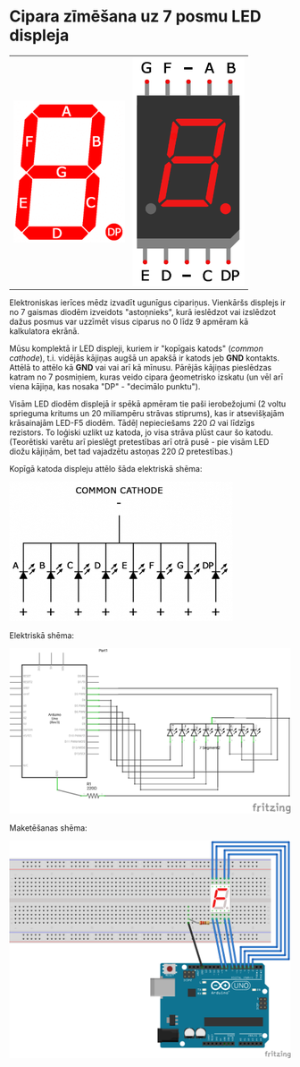 # Cipara zīmēšana uz 7 posmu LED displeja

<table>
  <tr>
    <td><img src="segment_names.png" width="200px"/></td>
    <td><img src="7_segment_display.png" width="200px"/></td>
  </tr>
</table>


Elektroniskas ierīces mēdz izvadīt ugunīgus cipariņus. Vienkāršs displejs ir 
no 7 gaismas diodēm izveidots "astoņnieks", kurā ieslēdzot 
vai izslēdzot dažus posmus var uzzīmēt visus ciparus no 0 līdz 9 apmēram kā kalkulatora 
ekrānā. 

Mūsu komplektā ir LED displeji, kuriem ir "kopīgais katods" (*common cathode*), 
t.i. vidējās kājiņas augšā un apakšā ir katods jeb **GND** kontakts. 
Attēlā to attēlo kā **GND** vai vai arī kā mīnusu.
Pārējās kājiņas pieslēdzas katram no 7 posmiņiem, kuras veido cipara 
ģeometrisko izskatu (un vēl arī viena kājiņa, kas nosaka "DP" - "decimālo punktu"). 

Visām LED diodēm displejā ir spēkā apmēram tie paši ierobežojumi 
(2 voltu sprieguma kritums un 20 miliampēru strāvas stiprums),
kas ir atsevišķajām krāsainajām LED-F5 diodēm. Tādēļ nepieciešams $220~\Omega$
vai līdzīgs rezistors. To loģiski uzlikt uz katoda, jo visa strāva plūst caur šo katodu.
(Teorētiski varētu arī pieslēgt pretestības 
arī otrā pusē - pie visām LED diožu kājiņām, bet tad vajadzētu astoņas 
$220~\Omega$ pretestības.)

Kopīgā katoda displeju attēlo šāda elektriskā shēma:

![](common_cathode.png)

Elektriskā shēma:

![](DisplayDigitPlain_schem.png)

Maketēšanas shēma:

![](DisplayDigitPlain_bb.png)

